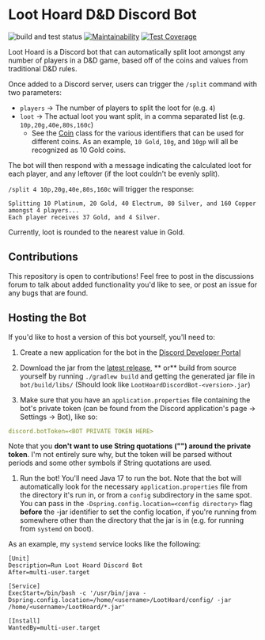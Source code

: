# Loot Hoard D&D Discord Bot

<!-- 
Commenting out while I don't have a server running for the bot. 

[![Discord](https://img.shields.io/badge/Add%20Loot%20Hoard-%237289DA.svg?style=flat&logo=discord&logoColor=white)](https://discord.com/api/oauth2/authorize?client_id=1000943034202066984&permissions=2048&scope=bot%20applications.commands)  -->

![build and test status](https://github.com/jsoberg/Loot-Hoard-DnD-Discord-Bot/actions/workflows/gradle.yml/badge.svg?branch=main)  [![Maintainability](https://api.codeclimate.com/v1/badges/6c0494fce51d8e7d7830/maintainability)](https://codeclimate.com/github/jsoberg/Loot-Hoard-DnD-Discord-Bot/maintainability)  [![Test Coverage](https://api.codeclimate.com/v1/badges/6c0494fce51d8e7d7830/test_coverage)](https://codeclimate.com/github/jsoberg/Loot-Hoard-DnD-Discord-Bot/test_coverage)

Loot Hoard is a Discord bot that can automatically split loot amongst any number of players in a
D&amp;D game, based off of the coins and values from traditional D&amp;D rules.

Once added to a Discord server, users can trigger the `/split` command with two parameters:

- `players` -> The number of players to split the loot for (e.g. `4`)
- `loot` -> The actual loot you want split, in a comma separated list (e.g. `10p,20g,40e,80s,160c`)
    - See
      the [Coin](https://github.com/jsoberg/Loot-Split-Discord-Bot/blob/main/domain/src/main/kotlin/com/soberg/loothoard/domain/Coin.kt)
      class for the various identifiers that can be used for different coins. As an
      example, `10 Gold`, `10g`, and `10gp` will all be recognized as 10 Gold coins.

The bot will then respond with a message indicating the calculated loot for each player, and any
leftover (if the loot couldn't be evenly split).

`/split 4 10p,20g,40e,80s,160c` will trigger the response:

```
Splitting 10 Platinum, 20 Gold, 40 Electrum, 80 Silver, and 160 Copper amongst 4 players...
Each player receives 37 Gold, and 4 Silver.
```

Currently, loot is rounded to the nearest value in Gold.

## Contributions

This repository is open to contributions! Feel free to post in the discussions forum to talk about
added functionality you'd like to see, or post an issue for any bugs that are found.

<!-- 
Commenting out while I don't have a server running for the bot. 
## Using the Bot

You can add my hosted version of Loot Hoard to your
server [here](https://discord.com/api/oauth2/authorize?client_id=1000943034202066984&permissions=2048&scope=bot%20applications.commands)!
-->

## Hosting the Bot

If you'd like to host a version of this bot yourself, you'll need to:

1. Create a new application for the bot in
   the [Discord Developer Portal](https://discord.com/developers/applications)

1. Download the jar from
   the [latest release](https://github.com/jsoberg/Loot-Hoard-DnD-Discord-Bot/releases/latest), **
   or** build from source yourself by running `./gradlew build` and getting the generated jar file
   in `bot/build/libs/` (Should look like `LootHoardDiscordBot-<version>.jar`)

1. Make sure that you have an `application.properties` file containing the bot's private token (can
   be found from the Discord application's page -> Settings -> Bot), like so:

```yaml
discord.botToken=<BOT PRIVATE TOKEN HERE>
```

Note that you **don't want to use String quotations ("") around the private token**. I'm not
entirely sure why, but the token will be parsed without periods and some other symbols if String
quotations are used.

1. Run the bot!
   You'll need Java 17 to run the bot. Note that the bot will automatically look for the
   necessary `application.properties` file from the directory it's run in, or from a `config`
   subdirectory in the same spot. You can pass in the `-Dspring.config.location=<config directory>`
   flag **before** the -jar identifier to set the config location, if you're running from somewhere
   other than the directory that the jar is in (e.g. for running from `systemd` on boot).

As an example, my `systemd` service looks like the following:

```
[Unit]
Description=Run Loot Hoard Discord Bot
After=multi-user.target

[Service]
ExecStart=/bin/bash -c '/usr/bin/java -Dspring.config.location=/home/<username>/LootHoard/config/ -jar /home/<username>/LootHoard/*.jar'

[Install]
WantedBy=multi-user.target
```
